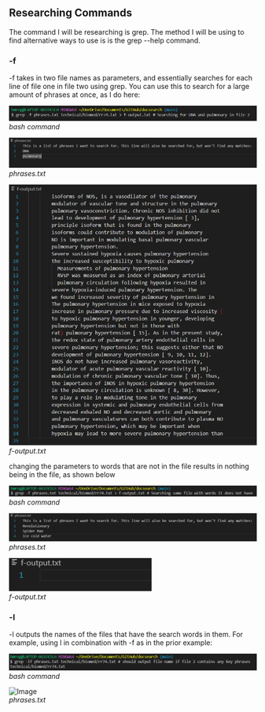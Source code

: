 <h2>Researching Commands</h2>
The command I will be researching is grep. The method I will be using to find alternative ways to use is is the grep --help command.

<h3>-f</h3>
-f takes in two file names as parameters, and essentially searches for each line of file one in file two using grep. You can use this to search for a large amount of phrases at once, as I do here:

![Image](command1.png)\
*bash command*

![Image](phrases.png)\
*phrases.txt*

![Image](output1.png)\
*f-output.txt*

changing the parameters to words that are not in the file results in nothing being in the file, as shown below

![Image](command2.png)\
*bash command*

![Image](phrases2.png)\
*phrases.txt*

![Image](output2.png)\
*f-output.txt*

<h3>-l</h3>
-l outputs the names of the files that have the search words in them. For example, using l in combination with -f as in the prior example:

![Image](command3.png)\
*bash command*

![Image](phrases1.png)\
*phrases.txt*
